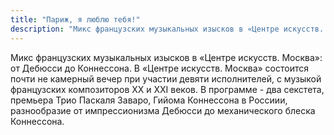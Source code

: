 ```yaml
---
title: "Париж, я люблю тебя!"
description: "Микс французских музыкальных изысков в «Центре искусств. Москва»: от Дебюсси до Коннессона"
---
```

Микс французских музыкальных изысков в «Центре искусств. Москва»: от Дебюсси до Коннессона. В «Центре искусств. Москва» состоится почти не камерный вечер при участии девяти исполнителей, c музыкой французских композиторов XX и XXI веков. В программе - два секстета, премьера Трио Паскаля Заваро, Гийома Коннессона в Россиии, разнообразие от импрессионизма Дебюсси до механического блеска Коннессона.